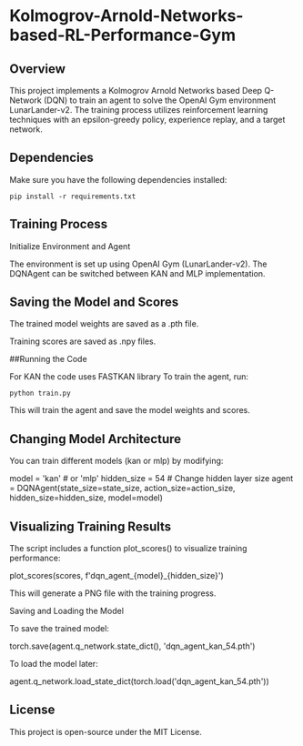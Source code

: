 # Kolmogrov-Arnold-Networks-based-RL-Performance-Gym

## Overview

This project implements a Kolmogrov Arnold Networks based Deep Q-Network (DQN) to train an agent to solve the OpenAI Gym environment LunarLander-v2. The training process utilizes reinforcement learning techniques with an epsilon-greedy policy, experience replay, and a target network.

## Dependencies

Make sure you have the following dependencies installed:

`pip install -r requirements.txt`


## Training Process

Initialize Environment and Agent

The environment is set up using OpenAI Gym (LunarLander-v2).
The DQNAgent can be switched between KAN and MLP implementation. 

## Saving the Model and Scores

The trained model weights are saved as a .pth file.

Training scores are saved as .npy files.

##Running the Code

For KAN the code uses FASTKAN library
To train the agent, run:

`python train.py`

This will train the agent and save the model weights and scores.


## Changing Model Architecture

You can train different models (kan or mlp) by modifying:

model = 'kan'  # or 'mlp'
hidden_size = 54  # Change hidden layer size
agent = DQNAgent(state_size=state_size, action_size=action_size, hidden_size=hidden_size, model=model)

## Visualizing Training Results

The script includes a function plot_scores() to visualize training performance:

plot_scores(scores, f'dqn_agent_{model}_{hidden_size}')

This will generate a PNG file with the training progress.

Saving and Loading the Model

To save the trained model:

torch.save(agent.q_network.state_dict(), 'dqn_agent_kan_54.pth')

To load the model later:

agent.q_network.load_state_dict(torch.load('dqn_agent_kan_54.pth'))

## License

This project is open-source under the MIT License.
